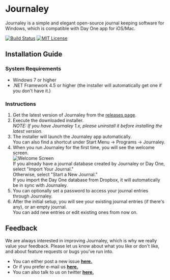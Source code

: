Journaley
=========



Journaley is a simple and elegant open-source journal keeping software for Windows, which is compatible with Day One app for iOS/Mac.

[![Build Status](http://jenkins.yyoon.net/job/Journaley%20develop/badge/icon)](http://jenkins.yyoon.net/job/Journaley%20develop/) [![MIT License](https://img.shields.io/badge/license-MIT-blue.svg)](https://github.com/yyoon/Journaley/raw/develop/LICENSE)

Installation Guide
-------------------

### System Requirements


* Windows 7 or higher
* .NET Framework 4.5 or higher (the installer will automatically get one if you don't have it.)

### Instructions

1. Get the latest version of Journaley from the [releases page](https://github.com/yyoon/Journaley/releases).
2. Execute the downloaded installer.  
   *NOTE: If you have Journaley 1.x, please uninstall it before installing the latest version.*
3. The installer will launch the Journaley app automatically.  
   You can also find a shortcut under Start Menu -> Programs -> Journaley.
4. When you run Journaley for the first time, you will see the welcome screen.  
   ![Welcome Screen](https://raw.githubusercontent.com/yyoon/Journaley/screenshots/Welcome.png)  
   If you already have a journal database created by Journaley or Day One, select "Import Your Journal."  
   Otherwise, select "Start a New Journal."  
   If you import the Day One database from Dropbox, it will automatically be in sync with Journaley.
5. You can optionally set a password to access your journal entries through Journaley.
6. After the initial setup, you will see your existing journal entries (if there's any), or an empty journal.  
   You can add new entries or edit existing ones from now on.


Feedback
---------

We are always interested in improving Journaley, which is why we really value your feedback. Please let us know about what you like or don't like, and about feature requests or bugs you've run into.

- You can either post a new issue [**here.**](https://github.com/yyoon/Journaley/issues)
- Or if you prefer e-mail us [**here.**](mailto:journaleyapp@gmail.com)
- You can also talk to us on twitter [**here.**](https://twitter.com/journaleyapp)